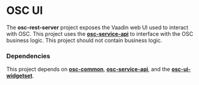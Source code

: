 # OSC UI

The **osc-rest-server** project exposes the Vaadin web UI used to interact with OSC. This project uses the [**osc-service-api**](../osc-service-api) to interface with the OSC business logic. This project should not contain business logic.

### Dependencies
This project depends on [**osc-common**](../osc-common), [**osc-service-api**](../osc-service-api), and the [**osc-ui-widgetset**](../osc-ui-widgetset).